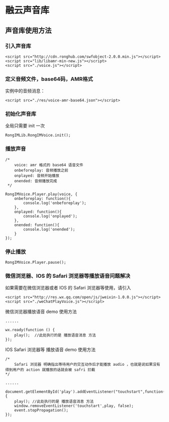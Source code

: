 # 融云声音库

## 声音库使用方法

### 引入声音库

```
<script src="http://cdn.ronghub.com/swfobject-2.0.0.min.js"></script>
<script src="lib/libamr-min-new.js"></script>
<script src="./voice.js"></script>
```

### 定义音频文件，base64码，AMR格式
实例中的音频消息：

```
<script src="./res/voice-amr-base64.json"></script>
```

### 初始化声音库
全局只需要 init 一次

```
RongIMLib.RongIMVoice.init();
```

### 播放声音

```
/* 
	voice: amr 格式的 base64 语音文件
 	onbeforeplay: 音频播放之前
 	onplayed: 音频开始播放
 	onended: 音频播放完成
 */

RongIMVoice.Player.play(voice, {
    onbeforeplay: function(){
        console.log('onbeforeplay');
    },
    onplayed: function(){
        console.log('onplayed');
    },
    onended: function(){
        console.log('onended');
    }
});

```

### 停止播放

```
RongIMVoice.Player.pause();
```

### 微信浏览器、IOS 的 Safari 浏览器等播放语音问题解决

如果需要在微信浏览器或者 IOS 的 Safari 浏览器等使用，请引入

```
<script src="http://res.wx.qq.com/open/js/jweixin-1.0.0.js"></script>
<script src="./weChatPlayVoice.js"></script>
```

微信浏览器播放语音 demo 使用方法

```
......

wx.ready(function () {
    play();  //此处执行的是 播放语音消息 方法
});
```

IOS Safari 浏览器等 播放语音 demo 使用方法

```
/*
    Safari 浏览器 明确指出等待用户的交互动作后才能播放 audio ，也就是说如果没有得到用户的 action 就播放的话就会被 safri 拦截
*/

......

document.getElementById('play').addEventListener("touchstart",function(event){
    play(); //此处执行的是 播放语音消息 方法
    window.removeEventListener('touchstart',play, false);
    event.stopPropagation(); 
});
```
